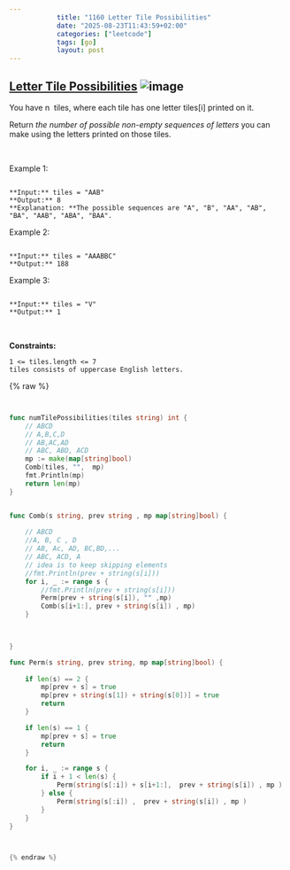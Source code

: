 ```yaml
---
            title: "1160 Letter Tile Possibilities"
            date: "2025-08-23T11:43:59+02:00"
            categories: ["leetcode"]
            tags: [go]
            layout: post
---
```

            
## [Letter Tile Possibilities](https://leetcode.com/problems/letter-tile-possibilities) ![image](https://img.shields.io/badge/Difficulty-Medium-orange)

You have n  tiles, where each tile has one letter tiles[i] printed on it.

Return *the number of possible non-empty sequences of letters* you can make using the letters printed on those tiles.

 

Example 1:

```

**Input:** tiles = "AAB"
**Output:** 8
**Explanation: **The possible sequences are "A", "B", "AA", "AB", "BA", "AAB", "ABA", "BAA".

```

Example 2:

```

**Input:** tiles = "AAABBC"
**Output:** 188

```

Example 3:

```

**Input:** tiles = "V"
**Output:** 1

```

 

**Constraints:**

	1 <= tiles.length <= 7
	tiles consists of uppercase English letters.

{% raw %}


```go


func numTilePossibilities(tiles string) int {
    // ABCD
    // A,B,C,D
    // AB,AC,AD
    // ABC, ABD, ACD
    mp := make(map[string]bool)
    Comb(tiles, "",  mp)
    fmt.Println(mp)
    return len(mp)
}


func Comb(s string, prev string , mp map[string]bool) {
    
    // ABCD
    //A, B, C , D
    // AB, Ac, AD, BC,BD,...
    // ABC, ACD, A
    // idea is to keep skipping elements 
    //fmt.Println(prev + string(s[i]))
    for i, _ := range s {
        //fmt.Println(prev + string(s[i]))
        Perm(prev + string(s[i]), "" ,mp)
        Comb(s[i+1:], prev + string(s[i]) , mp)
    }

    

}

func Perm(s string, prev string, mp map[string]bool) {
    
    if len(s) == 2 {
        mp[prev + s] = true
        mp[prev + string(s[1]) + string(s[0])] = true
        return
    }

    if len(s) == 1 {
        mp[prev + s] = true
        return
    }

    for i, _ := range s {
        if i + 1 < len(s) {
            Perm(string(s[:i]) + s[i+1:],  prev + string(s[i]) , mp )
        } else {
            Perm(string(s[:i]) ,  prev + string(s[i]) , mp )
        }
    }
}



{% endraw %}
```
